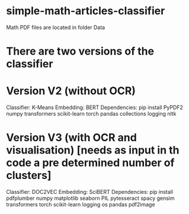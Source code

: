 # simple-math-articles-classifier

 Math PDF files are located in folder Data

# There are two versions of the classifier

# Version V2 (without OCR)
 
  Classifier: K-Means
  Embedding: BERT
  Dependencies: pip install PyPDF2 numpy transformers scikit-learn torch pandas collections logging nltk

# Version V3 (with OCR and visualisation) [needs as input in th code a pre determined number of clusters]  
 
  Classifier: DOC2VEC
  Embedding: SciBERT
  Dependencies: pip install pdfplumber numpy matplotlib seaborn PIL pytesseract spacy gensim transformers torch scikit-learn logging os pandas pdf2image  
